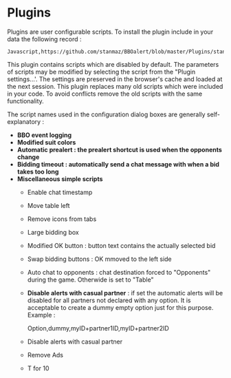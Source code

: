# Plugins

Plugins are user configurable scripts. To install the plugin include in your data the following record :

    Javascript,https://github.com/stanmaz/BBOalert/blob/master/Plugins/stanmazPlugin.js

This plugin contains scripts which are disabled by default. The parameters of scripts may be modified by selecting the script from the "Plugin settings...'. The settings are preserved in the browser's cache and loaded at the next session. This plugin replaces many old scripts which were included in your code. To avoid conflicts remove the old scripts with the same functionality.

The script names used in the configuration dialog boxes are generally self-explanatory :

- <b>BBO event logging</b>
- <b>Modified suit colors</b>
- <b>Automatic prealert : the prealert shortcut is used when the opponents change</b>
- <b>Bidding timeout : automatically send a chat message with when a bid takes too long</b>
- <b>Miscellaneous simple scripts</b>
    - Enable chat timestamp
    - Move table left
    - Remove icons from tabs
    - Large bidding box
    - Modified OK button : button text contains the actually selected bid
    - Swap bidding buttons : OK mmoved to the left side
    - Auto chat to opponents : chat destination forced to "Opponents" during the game. Otherwide is set to "Table"
    - <b>Disable alerts with casual partner</b> : if set the automatic alerts will be disabled for all partners not declared with any option. It is acceptable to create a dummy empty option just for this purpose. Example :

        Option,dummy,myID+partner1ID,myID+partner2ID
        
    - Disable alerts with casual partner
    - Remove Ads
    - T for 10

